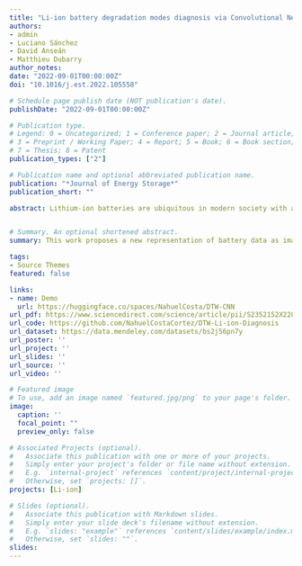 ```yaml
---
title: "Li-ion battery degradation modes diagnosis via Convolutional Neural Networks 2"
authors:
- admin
- Luciano Sánchez
- David Anseán
- Matthieu Dubarry
author_notes:
date: "2022-09-01T00:00:00Z"
doi: "10.1016/j.est.2022.105558"

# Schedule page publish date (NOT publication's date).
publishDate: "2022-09-01T00:00:00Z"

# Publication type.
# Legend: 0 = Uncategorized; 1 = Conference paper; 2 = Journal article;
# 3 = Preprint / Working Paper; 4 = Report; 5 = Book; 6 = Book section;
# 7 = Thesis; 8 = Patent
publication_types: ["2"]

# Publication name and optional abbreviated publication name.
publication: "*Journal of Energy Storage*"
publication_short: ""

abstract: Lithium-ion batteries are ubiquitous in modern society with a presence in storage systems, electric cars, portable electronics, and many more applications. Consequently, to enable safe and reliable use of LIB systems, diagnosis and prognosis have become critical. Within the field of Artificial Intelligence, Deep Learning algorithms have achieved significant impacts for image or object recognition, yet their application for battery diagnosis is still at an early developing stage. In this paper, we propose a novel approach for battery degradation diagnosis based on the representation of battery data as images, in order to leverage the use of well-established Convolutional Neural Networks. Accuracy for diagnosis, via the quantification of degradation modes was tested on synthetic data. Our approach was shown to be more accurate than current methodologies with Root Mean Squared Errors around 2% on average for 1000 duty cycles compared to between 2.64 to 7.27% for other state-of-the-art algorithms. We also show that the proposed methodology adapts to various cell chemistries and constructive configurations, and validate its applicability to a real-world scenario with experimental data from commercial LIBs.


# Summary. An optional shortened abstract.
summary: This work proposes a new representation of battery data as images, in order to leverage the use of well-established Convolutional Neural Networks for battery degradation diagnosis.

tags:
- Source Themes
featured: false

links:
- name: Demo
  url: https://huggingface.co/spaces/NahuelCosta/DTW-CNN
url_pdf: https://www.sciencedirect.com/science/article/pii/S2352152X22015493
url_code: https://github.com/NahuelCostaCortez/DTW-Li-ion-Diagnosis
url_dataset: https://data.mendeley.com/datasets/bs2j56pn7y
url_poster: ''
url_project: ''
url_slides: ''
url_source: ''
url_video: ''

# Featured image
# To use, add an image named `featured.jpg/png` to your page's folder. 
image:
  caption: ''
  focal_point: ""
  preview_only: false

# Associated Projects (optional).
#   Associate this publication with one or more of your projects.
#   Simply enter your project's folder or file name without extension.
#   E.g. `internal-project` references `content/project/internal-project/index.md`.
#   Otherwise, set `projects: []`.
projects: [Li-ion]

# Slides (optional).
#   Associate this publication with Markdown slides.
#   Simply enter your slide deck's filename without extension.
#   E.g. `slides: "example"` references `content/slides/example/index.md`.
#   Otherwise, set `slides: ""`.
slides: 
---
```

